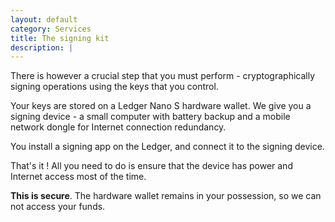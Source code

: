 ```yaml
---
layout: default
category: Services
title: The signing kit
description: |
---
```

There is however a crucial step that you must perform - cryptographically signing operations using the keys that you control.

Your keys are stored on a Ledger Nano S hardware wallet. We give you a signing device - a small computer with battery backup and a mobile network dongle for Internet connection redundancy.

You install a signing app on the Ledger, and connect it to the signing device.

That's it ! All you need to do is ensure that the device has power and Internet access most of the time.

**This is secure**. The hardware wallet remains in your possession, so we can not access your funds.
